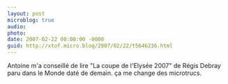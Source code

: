 ```yaml
---
layout: post
microblog: true
audio: 
photo: 
date: 2007-02-22 00:00:00 -0000
guid: http://xtof.micro.blog/2007/02/22/t5646236.html
---
```

Antoine m'a conseillé de lire "La coupe de l'Elysée 2007" de Régis Debray paru dans le Monde daté de demain. ça me change des microtrucs. 
